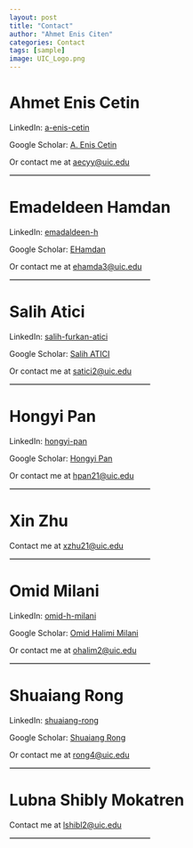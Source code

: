 ```yaml
---
layout: post
title: "Contact"
author: "Ahmet Enis Citen"
categories: Contact
tags: [sample]
image: UIC_Logo.png
---
```


# Ahmet Enis Cetin
LinkedIn: <a href="https://www.linkedin.com/in/a-enis-cetin-0356771b/" target="_blank">a-enis-cetin</a>

Google Scholar: <a href="https://scholar.google.com/citations?user=apugsswAAAAJ&hl=en" target="_blank">A. Enis Cetin</a>

Or contact me at aecyy@uic.edu 
<hr style="border: 1px solid #ccc; width: 50%;">

# Emadeldeen Hamdan
LinkedIn: <a href="https://www.linkedin.com/in/emadeldeen-h/" target="_blank">emadaldeen-h</a>

Google Scholar: <a href="https://scholar.google.com/citations?user=HeFM-v0AAAAJ&hl=en&authuser=4" target="_blank">EHamdan</a>

Or contact me at ehamda3@uic.edu 
<hr style="border: 1px solid #ccc; width: 50%;">


# Salih Atici
LinkedIn: <a href="https://www.linkedin.com/in/salih-furkan-atici-4b865915b/" target="_blank">salih-furkan-atici</a>

Google Scholar: <a href="https://scholar.google.com/citations?user=H-iPUtwAAAAJ&hl=en" target="_blank">Salih ATICI</a>

Or contact me at satici2@uic.edu 
<hr style="border: 1px solid #ccc; width: 50%;">

# Hongyi Pan
LinkedIn: <a href="https://www.linkedin.com/in/hongyi-pan-67a2b1181/" target="_blank">hongyi-pan</a>

Google Scholar: <a href="https://scholar.google.com/citations?user=23I1CMYAAAAJ&hl=en" target="_blank">Hongyi Pan</a>

Or contact me at hpan21@uic.edu 
<hr style="border: 1px solid #ccc; width: 50%;">

# Xin Zhu

Contact me at xzhu21@uic.edu 
<hr style="border: 1px solid #ccc; width: 50%;">

# Omid Milani
LinkedIn: <a href="https://www.linkedin.com/in/omid-h-milani/" target="_blank">omid-h-milani</a>

Google Scholar: <a href="https://scholar.google.com/citations?user=8e07fdcAAAAJ&hl=en" target="_blank">Omid Halimi Milani</a>

Or contact me at ohalim2@uic.edu 
<hr style="border: 1px solid #ccc; width: 50%;">

# Shuaiang Rong
LinkedIn: <a href="https://www.linkedin.com/in/shuaiang-rong-15643a202/" target="_blank">shuaiang-rong</a>

Google Scholar: <a href="https://scholar.google.com/citations?user=hT17ROcAAAAJ&hl=en" target="_blank">Shuaiang Rong</a>

Or contact me at rong4@uic.edu 
<hr style="border: 1px solid #ccc; width: 50%;">

# Lubna Shibly Mokatren

Contact me at lshibl2@uic.edu 
<hr style="border: 1px solid #ccc; width: 50%;">
